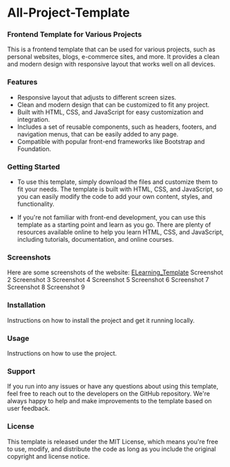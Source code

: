 # **All-Project-Template**

### **Frontend Template for Various Projects**
This is a frontend template that can be used for various projects, such as personal websites, blogs, e-commerce sites, and more. It provides a clean and modern design with responsive layout that works well on all devices.

### **Features**
* Responsive layout that adjusts to different screen sizes.
* Clean and modern design that can be customized to fit any project.
* Built with HTML, CSS, and JavaScript for easy customization and integration.
* Includes a set of reusable components, such as headers, footers, and navigation menus, that can be easily added to any page.
* Compatible with popular front-end frameworks like Bootstrap and Foundation.
### **Getting Started**
* To use this template, simply download the files and customize them to fit your needs. The template is built with HTML, CSS, and JavaScript, so you can easily modify the code to add your own content, styles, and functionality.

* If you're not familiar with front-end development, you can use this template as a starting point and learn as you go. There are plenty of resources available online to help you learn HTML, CSS, and JavaScript, including tutorials, documentation, and online courses.

### **Screenshots**
Here are some screenshots of the website:
[ELearning_Template](https://github.com/sachin-dtu/All-Project-Template/blob/main/Beauty%20Product%20Template.jpg)
Screenshot 2
Screenshot 3
Screenshot 4
Screenshot 5
Screenshot 6
Screenshot 7
Screenshot 8
Screenshot 9

### **Installation**
Instructions on how to install the project and get it running locally.

### **Usage**
Instructions on how to use the project.

### **Support**
If you run into any issues or have any questions about using this template, feel free to reach out to the developers on the GitHub repository. We're always happy to help and make improvements to the template based on user feedback.

### **License**
This template is released under the MIT License, which means you're free to use, modify, and distribute the code as long as you include the original copyright and license notice.
